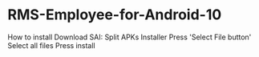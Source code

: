 # RMS-Employee-for-Android-10

How to install
Download SAI: Split APKs Installer
Press 'Select File button'
Select all files
Press install
